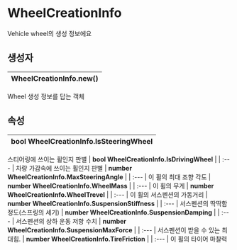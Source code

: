 # **WheelCreationInfo**

Vehicle wheel의 생성 정보에요 
## **생성자**

| **WheelCreationInfo.new()** |
| :--- |
Wheel 생성 정보를 답는 객체 
## **속성**

| **bool WheelCreationInfo.IsSteeringWheel** |
| :--- |
스티어링에 쓰이는 휠인지 판별 
| **bool WheelCreationInfo.IsDrivingWheel** |
| :--- |
차량 가감속에 쓰이는 휠인지 판별 
| **number WheelCreationInfo.MaxSteeringAngle** |
| :--- |
이 휠의 최대 조향 각도 
| **number WheelCreationInfo.WheelMass** |
| :--- |
이 휠의 무게 
| **number WheelCreationInfo.WheelTrevel** |
| :--- |
이 휠의 서스펜션의 가동거리 
| **number WheelCreationInfo.SuspensionStiffness** |
| :--- |
서스펜션의 딱딱함 정도(스프링의 세기) 
| **number WheelCreationInfo.SuspensionDamping** |
| :--- |
서스펜션의 상하 운동 저항 수치 
| **number WheelCreationInfo.SuspensionMaxForce** |
| :--- |
서스펜션이 받을 수 있는 최대힘. 
| **number WheelCreationInfo.TireFriction** |
| :--- |
이 휠의 타이어 마찰력 
